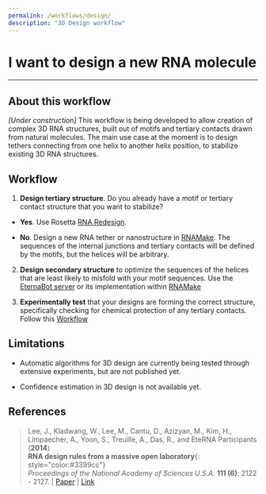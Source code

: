 ```yaml
---
permalink: /workflows/design/
description: "3D Design workflow"
---
```


# I want to design a new RNA molecule

<hr/>

## About this workflow

*[Under construction]* This workflow is being developed to allow creation of complex 3D RNA structures, built out of motifs and tertiary contacts drawn from natural molecules. The main use case at the moment is to design tethers connecting from one helix to another helix position, to stabilize existing 3D RNA structures.


## Workflow

1. **Design tertiary structure**. Do you already have a motif or tertiary contact structure that you want to stabilize? 

 + __Yes__. Use Rosetta [RNA Redesign](/RNAdesign). 

 + __No__. Design a new RNA tether or nanostructure in [RNAMake](/RNAMake/). The sequences of the internal junctions and tertiary contacts will be defined by the motifs, but the helices will be arbitrary. 

2. **Design secondary structure**  to optimize the sequences of the helices that are least likely to misfold with your motif sequences.  Use the [EternaBot server](http://eternabot.cmu.edu/) or its implementation within [RNAMake](/RNAMake/)

3. **Experimentally test** that your designs are forming the correct structure, specifically checking for chemical protection of any tertiary contacts. Follow this [Workflow](/workflows/from_scratch/)

## Limitations

+ Automatic algorithms for 3D design are currently being tested through extensive experiments, but are not published yet.

+ Confidence estimation in 3D design is not available yet. 
 
## References

>Lee, J., Kladwang, W., Lee, M., Cantu, D., Azizyan, M., Kim, H., Limpaecher, A., Yoon, S., Treuille, A., Das, R., and EteRNA Participants (**2014**) <br/>
>**RNA design rules from a massive open laboratory**{: style="color:#3399cc"}<br/> 
>*Proceedings of the National Academy of Sciences U.S.A.* **111 (6)**: 2122 - 2127. | [Paper](https://daslab.stanford.edu/site_data/pub_pdf/2014_Lee_PNAS.pdf) | [Link](http://www.pnas.org/content/111/6/2122)

